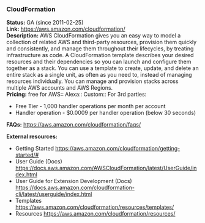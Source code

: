 ### CloudFormation

**Status:** GA (since 2011-02-25)   
**Link:** https://aws.amazon.com/cloudformation/  
**Description:** AWS CloudFormation gives you an easy way to model a collection of related AWS and third-party resources, provision them quickly and consistently, and manage them throughout their lifecycles, by treating infrastructure as code. A CloudFormation template describes your desired resources and their dependencies so you can launch and configure them together as a stack. You can use a template to create, update, and delete an entire stack as a single unit, as often as you need to, instead of managing resources individually. You can manage and provision stacks across multiple AWS accounts and AWS Regions.  
**Pricing:** free for AWS:: Alexa:: Custom:: For 3rd parties:  
* Free Tier - 1,000 handler operations per month per account
* Handler operation - $0.0009 per handler operation (below 30 seconds)
  
**FAQs:** https://aws.amazon.com/cloudformation/faqs/  
  
**External resources:** 
* Getting Started https://aws.amazon.com/cloudformation/getting-started/#
* User Guide (Docs) https://docs.aws.amazon.com/AWSCloudFormation/latest/UserGuide/index.html
* User Guide for Extension Development (Docs) https://docs.aws.amazon.com/cloudformation-cli/latest/userguide/index.html
* Templates https://aws.amazon.com/cloudformation/resources/templates/
* Resources https://aws.amazon.com/cloudformation/resources/
  